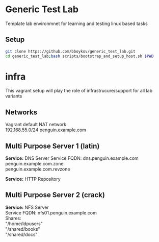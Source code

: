 # Generic Test Lab
Template lab environmnet for learning and testing linux based tasks

## Setup

~~~bash
git clone https://github.com/bboykov/generic_test_lab.git
cd generic_test_lab;bash scripts/bootstrap_and_setup_host.sh $PWD
~~~

# infra 
This vagrant setup will play the role of infrastrucure/support for all lab variants  

## Networks  
Vagrant default NAT network   
192.168.55.0/24 penguin.example.com   


## Multi Purpose Server 1 (latin)  
**Service:** DNS Server
Service FQDN: dns.penguin.example.com
penguin.example.com.zone  
penguin.example.com.revzone  
        
**Service:** HTTP Repository    

## Multi Purpose Server 2 (crack)      
**Service:** NFS Server  
Service FQDN: nfs01.penguin.example.com  
Shares:  
	"/home/ldpusers"  
	"/shared/books"  
	"/shared/docs"   

